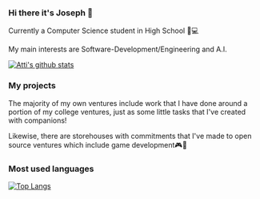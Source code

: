 ### Hi there it's Joseph 👋


Currently a Computer Science student in High School 📖💻

My main interests are Software-Development/Engineering and A.I. 

[![Atti's github stats](https://github-readme-stats.vercel.app/api?username=josephAttia&count_private=true&show_icons=true&theme=vue&include_all_commits)](https://github.com/anuraghazra/github-readme-stats)

### My projects
The majority of my own ventures include work that I have done around a portion of my college ventures, just as some little tasks that I've created with companions! 

Likewise, there are storehouses with commitments that I've made to open source ventures which include game development🎮🎲

### Most used languages
[![Top Langs](https://github-readme-stats.vercel.app/api/top-langs/?username=nikopetr&layout=compact&show_icons=true&theme=vue&include_all_commits=true&count_private=true&langs_count=8&exclude_repo=R-Star-Tree,Memory-Game,nikopetr.github.io)](https://github.com/anuraghazra/github-readme-stats)




